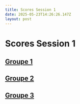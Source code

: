 ```yaml
---
title: Scores Session 1
date: 2025-05-23T14:26:26.147Z
layout: post
---
```


# Scores Session 1


## [Groupe 1](/scores/session-1/groupe-1)


## [Groupe 2](/scores/session-1/groupe-2)


## [Groupe 3](/scores/session-1/groupe-3)

